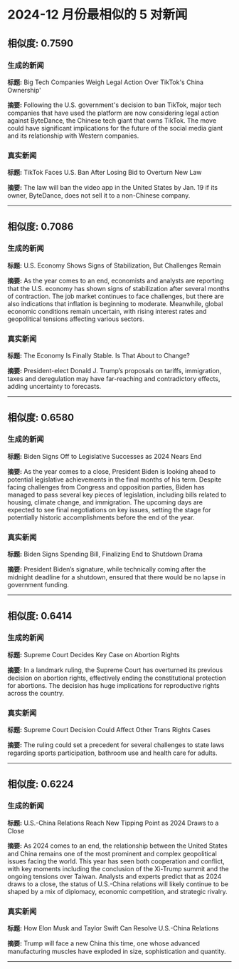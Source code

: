 # 2024-12 月份最相似的 5 对新闻

## 相似度: 0.7590

### 生成的新闻
**标题:** Big Tech Companies Weigh Legal Action Over TikTok's China Ownership'

**摘要:** Following the U.S. government's decision to ban TikTok, major tech companies that have used the platform are now considering legal action against ByteDance, the Chinese tech giant that owns TikTok. The move could have significant implications for the future of the social media giant and its relationship with Western companies.

### 真实新闻
**标题:** TikTok Faces U.S. Ban After Losing Bid to Overturn New Law

**摘要:** The law will ban the video app in the United States by Jan. 19 if its owner, ByteDance, does not sell it to a non-Chinese company.

---

## 相似度: 0.7086

### 生成的新闻
**标题:** U.S. Economy Shows Signs of Stabilization, But Challenges Remain

**摘要:** As the year comes to an end, economists and analysts are reporting that the U.S. economy has shown signs of stabilization after several months of contraction. The job market continues to face challenges, but there are also indications that inflation is beginning to moderate. Meanwhile, global economic conditions remain uncertain, with rising interest rates and geopolitical tensions affecting various sectors.

### 真实新闻
**标题:** The Economy Is Finally Stable. Is That About to Change?

**摘要:** President-elect Donald J. Trump’s proposals on tariffs, immigration, taxes and deregulation may have far-reaching and contradictory effects, adding uncertainty to forecasts.

---

## 相似度: 0.6580

### 生成的新闻
**标题:** Biden Signs Off to Legislative Successes as 2024 Nears End

**摘要:** As the year comes to a close, President Biden is looking ahead to potential legislative achievements in the final months of his term. Despite facing challenges from Congress and opposition parties, Biden has managed to pass several key pieces of legislation, including bills related to housing, climate change, and immigration. The upcoming days are expected to see final negotiations on key issues, setting the stage for potentially historic accomplishments before the end of the year.

### 真实新闻
**标题:** Biden Signs Spending Bill, Finalizing End to Shutdown Drama

**摘要:** President Biden’s signature, while technically coming after the midnight deadline for a shutdown, ensured that there would be no lapse in government funding.

---

## 相似度: 0.6414

### 生成的新闻
**标题:** Supreme Court Decides Key Case on Abortion Rights

**摘要:** In a landmark ruling, the Supreme Court has overturned its previous decision on abortion rights, effectively ending the constitutional protection for abortions. The decision has huge implications for reproductive rights across the country.

### 真实新闻
**标题:** Supreme Court Decision Could Affect Other Trans Rights Cases

**摘要:** The ruling could set a precedent for several challenges to state laws regarding sports participation, bathroom use and health care for adults.

---

## 相似度: 0.6224

### 生成的新闻
**标题:** U.S.-China Relations Reach New Tipping Point as 2024 Draws to a Close

**摘要:** As 2024 comes to an end, the relationship between the United States and China remains one of the most prominent and complex geopolitical issues facing the world. This year has seen both cooperation and conflict, with key moments including the conclusion of the Xi-Trump summit and the ongoing tensions over Taiwan. Analysts and experts predict that as 2024 draws to a close, the status of U.S.-China relations will likely continue to be shaped by a mix of diplomacy, economic competition, and strategic rivalry.

### 真实新闻
**标题:** How Elon Musk and Taylor Swift Can Resolve U.S.-China Relations

**摘要:** Trump will face a new China this time, one whose advanced manufacturing muscles have exploded in size, sophistication and quantity.

---


